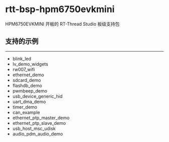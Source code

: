 # rtt-bsp-hpm6750evkmini

HPM6750EVKMINI 开板的 RT-Thread Studio 板级支持包

## 支持的示例
***
- blink_led
- lv_demo_widgets
- rw007_wifi
- ethernet_demo
- sdcard_demo
- flashdb_demo
- pwmbeep_demo
- usb_device_generic_hid
- uart_dma_demo
- timer_demo
- can_example
- ethernet_ptp_master_demo
- ethernet_ptp_slave_demo
- usb_host_msc_udisk
- audio_pdm_audio_demo
